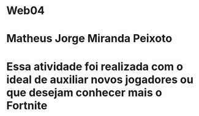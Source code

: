 # Web04

# Matheus Jorge Miranda Peixoto

# Essa atividade foi realizada com o ideal de auxiliar novos jogadores ou que desejam conhecer mais o Fortnite